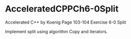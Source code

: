 # AcceleratedCPPCh6-0Split
Accelerated C++ by Koenig 
Page 103-104
Exercise 6-0 Split

Implement split using algorithm Copy and iterators.
